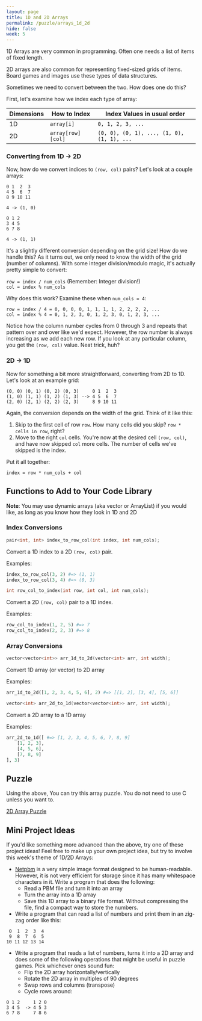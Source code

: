 ```yaml
---
layout: page
title: 1D and 2D Arrays
permalink: /puzzle/arrays_1d_2d
hide: false
week: 5
---
```


1D Arrays are very common in programming. Often one needs a list of items
of fixed length.

2D arrays are also common for representing fixed-sized grids of items.
Board games and images use these types of data structures.

Sometimes we need to convert between the two. How does one do this?

First, let's examine how we index each type of array:

| Dimensions | How to Index | Index Values in usual order |
|----|-------------------|--------------------------------------------|
| 1D | `array[i]`        | `0, 1, 2, 3, ...`                          |
| 2D | `array[row][col]` | `(0, 0), (0, 1), ..., (1, 0), (1, 1), ...` |

### Converting from 1D -> 2D

Now, how do we convert indices to `(row, col)` pairs? Let's look at a couple
arrays:

```
0 1  2  3
4 5  6  7
8 9 10 11

4 -> (1, 0)

0 1 2
3 4 5
6 7 8

4 -> (1, 1)
```

It's a slightly different conversion depending on the grid size! How do we
handle this? As it turns out, we only need to know the width of the grid
(number of columns). With some integer division/modulo magic, it's actually
pretty simple to convert:

`row = index / num_cols` (Remember: Integer division!)    
`col = index % num_cols`

Why does this work? Examine these when `num_cols = 4`:

`row = index / 4 = 0, 0, 0, 0, 1, 1, 1, 1, 2, 2, 2, 2, ...`  
`col = index % 4 = 0, 1, 2, 3, 0, 1, 2, 3, 0, 1, 2, 3, ...`

Notice how the column number cycles from 0 through 3 and repeats that pattern
over and over like we'd expect. However, the row number is always increasing
as we add each new row. If you look at any particular column, you get the
`(row, col)` value. Neat trick, huh?

### 2D -> 1D

Now for something a bit more straightforward, converting from 2D to 1D.
Let's look at an example grid:

```
(0, 0) (0, 1) (0, 2) (0, 3)     0 1  2  3
(1, 0) (1, 1) (1, 2) (1, 3) --> 4 5  6  7
(2, 0) (2, 1) (2, 2) (2, 3)     8 9 10 11
```

Again, the conversion depends on the width of the grid. Think of it like this:

1. Skip to the first cell of row `row`. How many cells did you skip?
    `row * cells in row`, right?
2. Move to the right `col` cells. You're now at the desired cell `(row, col)`,
    and have now skipped `col` more cells. The number of cells we've skipped
    is the index.

Put it all together:

`index = row * num_cols + col`

## Functions to Add to Your Code Library

**Note**: You may use dynamic arrays (aka vector or ArrayList) if you would
    like, as long as you know how they look in 1D and 2D

### Index Conversions

```c++
pair<int, int> index_to_row_col(int index, int num_cols);
```

Convert a 1D index to a 2D `(row, col)` pair.

Examples:

```python
index_to_row_col(3, 2) #=> (1, 1)
index_to_row_col(3, 4) #=> (0, 3)
```

```c++
int row_col_to_index(int row, int col, int num_cols);
```

Convert a 2D `(row, col)` pair to a 1D index.

Examples:

```python
row_col_to_index(1, 2, 5) #=> 7
row_col_to_index(2, 2, 3) #=> 8
```

### Array Conversions

```c++
vector<vector<int>> arr_1d_to_2d(vector<int> arr, int width);
```

Convert 1D array (or vector) to 2D array

Examples:

```python
arr_1d_to_2d([1, 2, 3, 4, 5, 6], 2) #=> [[1, 2], [3, 4], [5, 6]]
```

```c++
vector<int> arr_2d_to_1d(vector<vector<int>> arr, int width);
```

Convert a 2D array to a 1D array

Examples:

```python
arr_2d_to_1d([ #=> [1, 2, 3, 4, 5, 6, 7, 8, 9]
    [1, 2, 3],
    [4, 5, 6],
    [7, 8, 9]
], 3)
```

## Puzzle

Using the above, You can try this array puzzle. You do not need to use C
unless you want to.

[2D Array Puzzle](https://chortle.ccsu.edu/CPuzzles/PartD/CpuzzlesDsection01.html#D01)

## Mini Project Ideas

If you'd like something more advanced than the above, try one of these
project ideas! Feel free to make up your own project idea, but try to involve
this week's theme of 1D/2D Arrays:

* [Netpbm](https://en.wikipedia.org/wiki/Netpbm_format) is a very simple image
    format designed to be human-readable. However, it is not very efficient
    for storage since it has many whitespace characters in it. Write a program
    that does the following:
    * Read a PBM file and turn it into an array
    * Turn the array into a 1D array
    * Save this 1D array to a binary file format. Without compressing the file,
        find a compact way to store the numbers.
* Write a program that can read a list of numbers and print them in an zig-zag
    order like this:

```
 0  1  2  3  4
 9  8  7  6  5
10 11 12 13 14
```

* Write a program that reads a list of numbers, turns it into a 2D array
    and does some of the following operations that might be useful in puzzle
    games. Pick whichever ones sound fun:
    * Flip the 2D array horizontally/vertically
    * Rotate the 2D array in multiples of 90 degrees
    * Swap rows and columns (transpose)
    * Cycle rows around:

```
0 1 2     1 2 0
3 4 5  -> 4 5 3
6 7 8     7 8 6
```
